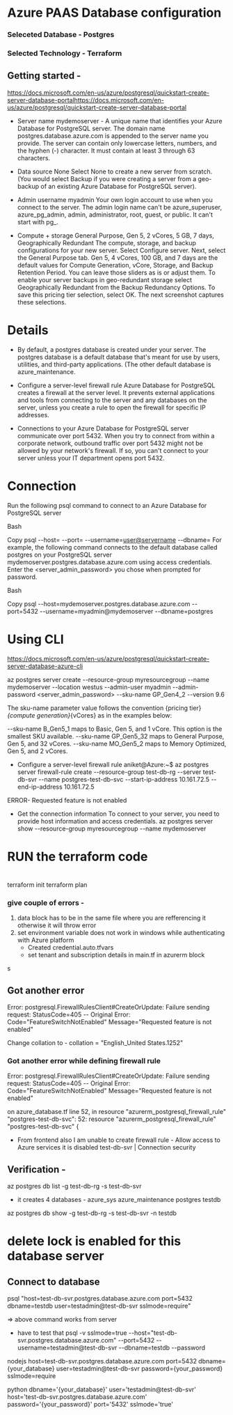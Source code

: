 # Azure PAAS Database configuration 

### Seleceted Database  - Postgres
### Selected Technology - Terraform

## Getting started -
https://docs.microsoft.com/en-us/azure/postgresql/quickstart-create-server-database-portalhttps://docs.microsoft.com/en-us/azure/postgresql/quickstart-create-server-database-portal

- Server name	mydemoserver	- A unique name that identifies your Azure Database for PostgreSQL server. The domain name postgres.database.azure.com is appended to the server name you provide. The server can contain only lowercase letters, numbers, and the hyphen (-) character. It must contain at least 3 through 63 characters.

- Data source	None	Select None to create a new server from scratch. (You would select Backup if you were creating a server from a geo-backup of an existing Azure Database for PostgreSQL server).

- Admin username	myadmin	Your own login account to use when you connect to the server. The admin login name can't be azure_superuser, azure_pg_admin, admin, administrator, root, guest, or public. It can't start with pg_.


- Compute + storage	General Purpose, Gen 5, 2 vCores, 5 GB, 7 days, Geographically Redundant	The compute, storage, and backup configurations for your new server. Select Configure server. Next, select the General Purpose tab. Gen 5, 4 vCores, 100 GB, and 7 days are the default values for Compute Generation, vCore, Storage, and Backup Retention Period. You can leave those sliders as is or adjust them. To enable your server backups in geo-redundant storage select Geographically Redundant from the Backup Redundancy Options. To save this pricing tier selection, select OK. The next screenshot captures these selections.


# Details
- By default, a postgres database is created under your server. The postgres database is a default database that's meant for use by users, utilities, and third-party applications. (The other default database is azure_maintenance.

- Configure a server-level firewall rule
Azure Database for PostgreSQL creates a firewall at the server level. It prevents external applications and tools from connecting to the server and any databases on the server, unless you create a rule to open the firewall for specific IP addresses.

- Connections to your Azure Database for PostgreSQL server communicate over port 5432. When you try to connect from within a corporate network, outbound traffic over port 5432 might not be allowed by your network's firewall. If so, you can't connect to your server unless your IT department opens port 5432.

# Connection

Run the following psql command to connect to an Azure Database for PostgreSQL server

Bash

Copy
psql --host=<servername> --port=<port> --username=<user@servername> --dbname=<dbname>
For example, the following command connects to the default database called postgres on your PostgreSQL server mydemoserver.postgres.database.azure.com using access credentials. Enter the <server_admin_password> you chose when prompted for password.

Bash

Copy
psql --host=mydemoserver.postgres.database.azure.com --port=5432 --username=myadmin@mydemoserver --dbname=postgres





# Using CLI
https://docs.microsoft.com/en-us/azure/postgresql/quickstart-create-server-database-azure-cli

az postgres server create --resource-group myresourcegroup --name mydemoserver  --location westus --admin-user myadmin --admin-password <server_admin_password> --sku-name GP_Gen4_2 --version 9.6


The sku-name parameter value follows the convention {pricing tier}_{compute generation}_{vCores} as in the examples below:

--sku-name B_Gen5_1 maps to Basic, Gen 5, and 1 vCore. This option is the smallest SKU available.
--sku-name GP_Gen5_32 maps to General Purpose, Gen 5, and 32 vCores.
--sku-name MO_Gen5_2 maps to Memory Optimized, Gen 5, and 2 vCores.


- Configure a server-level firewall rule
aniket@Azure:~$ az postgres server firewall-rule create --resource-group test-db-rg --server test-db-svr --name postgres-test-db-svc --start-ip-address 10.161.72.5 --end-ip-address 10.161.72.5

ERROR- Requested feature is not enabled



- Get the connection information
To connect to your server, you need to provide host information and access credentials.
az postgres server show --resource-group myresourcegroup --name mydemoserver



# RUN the terraform code
# #############################################################



terraform init
terraform plan

### give couple of errors -
  1. data block has to be in the same file where you are refferencing it otherwise it will throw error
  2. set environment variable does not work in windows while authenticating with Azure platform
      - Created credential.auto.tfvars
      - set tenant and subscription details in main.tf in azurerm block

s

## Got another error 
Error: postgresql.FirewallRulesClient#CreateOrUpdate: Failure sending request: StatusCode=405 -- Original Error: Code="FeatureSwitchNotEnabled" Message="Requested feature is not enabled"

Change collation to -  collation           = "English_United States.1252"


### Got another error while defining firewall rule

Error: postgresql.FirewallRulesClient#CreateOrUpdate: Failure sending request: StatusCode=405 -- Original Error: Code="FeatureSwitchNotEnabled" Message="Requested feature is not enabled"

  on azure_database.tf line 52, in resource "azurerm_postgresql_firewall_rule" "postgres-test-db-svc":
  52: resource "azurerm_postgresql_firewall_rule" "postgres-test-db-svc" {

- From frontend also I am unable to create firewall rule -
  Allow access to Azure services
  it is disabled
  test-db-svr | Connection security


## Verification -
az postgres db list -g test-db-rg -s test-db-svr
-  it creates 4 databases -
  azure_sys
  azure_maintenance
  postgres
  testdb

az postgres db show -g test-db-rg -s test-db-svr -n testdb

# delete lock is enabled for this database server

## Connect to database
psql "host=test-db-svr.postgres.database.azure.com port=5432 dbname=testdb user=testadmin@test-db-svr  sslmode=require"

=> above command works from server 

- have to test that
psql -v sslmode=true --host="test-db-svr.postgres.database.azure.com" --port=5432 --username=testadmin@test-db-svr  --dbname=testdb --password

nodejs
host=test-db-svr.postgres.database.azure.com port=5432 dbname={your_database} user=testadmin@test-db-svr password={your_password} sslmode=require

python
dbname='{your_database}' user='testadmin@test-db-svr' host='test-db-svr.postgres.database.azure.com' password='{your_password}' port='5432' sslmode='true'

